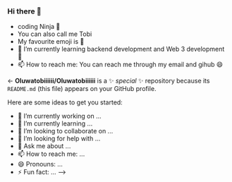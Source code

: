 ### Hi there 👋
-  coding Ninja 🥷
-  You can also call me Tobi
-  My favourite emoji is 🚀
- 🌱 I’m currently learning backend development and Web 3 development 🚀
- 📫 How to reach me: You can reach me through my email and gihub 😄




<-
**Oluwatobiiiiii/Oluwatobiiiiii** is a ✨ _special_ ✨ repository because its `README.md` (this file) appears on your GitHub profile.

Here are some ideas to get you started:

- 🔭 I’m currently working on ...
- 🌱 I’m currently learning ...
- 👯 I’m looking to collaborate on ...
- 🤔 I’m looking for help with ...
- 💬 Ask me about ...
- 📫 How to reach me: ...
- 😄 Pronouns: ...
- ⚡ Fun fact: ...
-->
